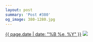 ```yaml
---
layout: post
summary: 'Post #380'
og_image: 380-1280.jpg
---
```


<p>
  <time><a href="/380">{{ page.date | date: "%B %e, %Y" }}</a></time>
  <a href="/380"><img src="{{ site.assets_url }}/380-640.jpg" srcset="{{ site.assets_url }}/380-1280.jpg 1280w, {{ site.assets_url }}/380-960.jpg 960w, {{ site.assets_url }}/380-640.jpg 640w, {{ site.assets_url }}/380-320.jpg 320w" sizes="(min-width: 700px) 50vw, calc(100vw - 2rem)" /></a>
</p>
